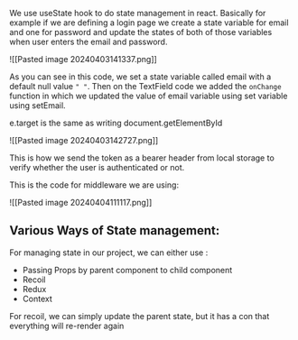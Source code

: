 We use useState hook to do state management in react. Basically for example if we are defining a login page we create a state variable for email and one for password and update the states of both of those variables when user enters the email and password.

![[Pasted image 20240403141337.png]]

As you can see in this code, we set a state variable called email with a default null value `" "`.  Then on the TextField code we added the `onChange` function in which we updated the value of email variable using set variable using setEmail.

e.target is the same as writing document.getElementById

![[Pasted image 20240403142727.png]]

This is how we send the token as a bearer header from local storage to verify whether the user is authenticated or not.

This is the code for middleware we are using:

![[Pasted image 20240404111117.png]]

## Various Ways of State management:

For managing state in our project, we can either use :

- Passing Props by parent component to child component
- Recoil
- Redux
- Context

For recoil, we can simply update the parent state, but it has a con that everything will re-render again

